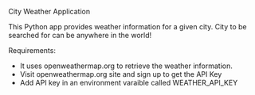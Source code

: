 City Weather Application

This Python app provides weather information for a given city. City to be searched for can be anywhere in the world!

Requirements:
- It uses openweathermap.org to retrieve the weather information.
- Visit openweathermap.org site and sign up to get the API Key
- Add API key in an environment varaible called WEATHER_API_KEY